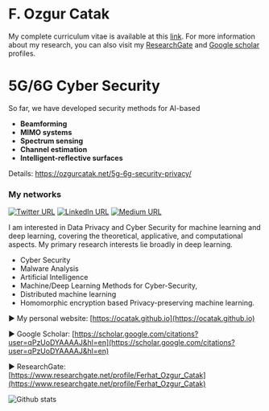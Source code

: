 # F. Ozgur Catak

My complete curriculum vitae is available at this [link](https://www.linkedin.com/in/ozgurcatak/). For more information about my research, you can also visit my [ResearchGate](https://www.researchgate.net/profile/Ferhat_Ozgur_Catak) and [Google scholar](https://scholar.google.com/citations?user=qPzUoDYAAAAJ&hl=en) profiles.

# 5G/6G Cyber Security

So far, we have developed security methods for AI-based

- __Beamforming__
- __MIMO systems__
- __Spectrum sensing__
- __Channel estimation__
- __Intelligent-reflective surfaces__

Details: https://ozgurcatak.net/5g-6g-security-privacy/

### My networks
[![Twitter URL](https://img.shields.io/static/v1?color=blue&label=Twitter%20&logo=twitter&logoColor=white&style=for-the-badge&message=Follow)](https://twitter.com/ozgurcatak)
[![LinkedIn URL](https://img.shields.io/static/v1?color=blue&label=linkedin&logo=linkedin&logoColor=white&style=for-the-badge&message=Connect)](https://www.linkedin.com/in/ozgurcatak/)
[![Medium URL](https://img.shields.io/static/v1?color=blue&label=medium&logo=medium&logoColor=white&style=for-the-badge&message=Follow)](https://f-ozgur-catak.medium.com)

I am interested in Data Privacy and Cyber Security for machine learning and deep learning, covering the theoretical, applicative, and computational aspects. My primary research interests lie broadly in deep learning.

- Cyber Security
- Malware Analysis
- Artificial Intelligence
- Machine/Deep Learning Methods for Cyber-Security, 
- Distributed machine learning
- Homomorphic encryption based Privacy-preserving machine learning. 

:arrow_forward: My personal website: [https://ocatak.github.io](https://ocatak.github.io)

:arrow_forward: Google Scholar: [https://scholar.google.com/citations?user=qPzUoDYAAAAJ&hl=en](https://scholar.google.com/citations?user=qPzUoDYAAAAJ&hl=en)

:arrow_forward: ResearchGate: [https://www.researchgate.net/profile/Ferhat_Ozgur_Catak](https://www.researchgate.net/profile/Ferhat_Ozgur_Catak)

![Github stats](https://github-readme-stats.vercel.app/api?username=ocatak&show_icons=true&theme=dracula)
